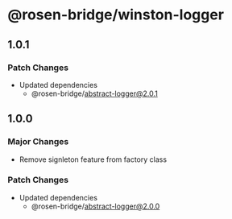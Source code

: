 # @rosen-bridge/winston-logger

## 1.0.1

### Patch Changes

- Updated dependencies
  - @rosen-bridge/abstract-logger@2.0.1

## 1.0.0

### Major Changes

- Remove signleton feature from factory class

### Patch Changes

- Updated dependencies
  - @rosen-bridge/abstract-logger@2.0.0
